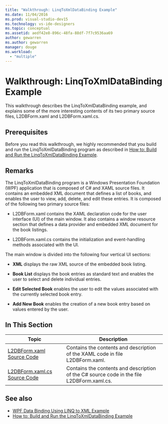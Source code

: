 ```yaml
---
title: "Walkthrough: LinqToXmlDataBinding Example"
ms.date: 11/04/2016
ms.prod: visual-studio-dev15
ms.technology: vs-ide-designers
ms.topic: conceptual
ms.assetid: aedf42e8-896c-48fa-88df-7f7c9536aa69
author: gewarren
ms.author: gewarren
manager: douge
ms.workload:
  - "multiple"
---
```

# Walkthrough: LinqToXmlDataBinding Example
This walkthrough describes the LinqToXmlDataBinding example, and explains some of the more interesting contents of its two primary source files, L2DBForm.xaml and L2DBForm.xaml.cs.

## Prerequisites
 Before you read this walkthrough, we highly recommended that you build and run the LinqToXmlDataBinding program as described in [How to: Build and Run the LinqToXmlDataBinding Example](../designers/how-to-build-and-run-the-linqtoxmldatabinding-example.md).

## Remarks
 The LinqToXmlDataBinding program is a Windows Presentation Foundation (WPF) application that is composed of C# and XAML source files. It contains an embedded XML document that defines a list of books, and enables the user to view, add, delete, and edit these entries. It is composed of the following two primary source files:

-   L2DBForm.xaml contains the XAML declaration code for the user interface (UI) of the main window. It also contains a window resource section that defines a data provider and embedded XML document for the book listings.

-   L2DBForm.xaml.cs contains the initialization and event-handling methods associated with the UI.

 The main window is divided into the following four vertical UI sections:

-   **XML** displays the raw XML source of the embedded book listing.

-   **Book List** displays the book entries as standard text and enables the user to select and delete individual entries.

-   **Edit Selected Book** enables the user to edit the values associated with the currently selected book entry.

-   **Add New Book** enables the creation of a new book entry based on values entered by the user.

## In This Section

|Topic|Description|
|-----------|-----------------|
|[L2DBForm.xaml Source Code](../designers/l2dbform-xaml-source-code.md)|Contains the contents and description of the XAML code in file L2DBForm.xaml.|
|[L2DBForm.xaml.cs Source Code](../designers/l2dbform-xaml-cs-source-code.md)|Contains the contents and description of the C# source code in the file L2DBForm.xaml.cs.|

## See also

- [WPF Data Binding Using LINQ to XML Example](../designers/wpf-data-binding-using-linq-to-xml-example.md)
- [How to: Build and Run the LinqToXmlDataBinding Example](../designers/how-to-build-and-run-the-linqtoxmldatabinding-example.md)